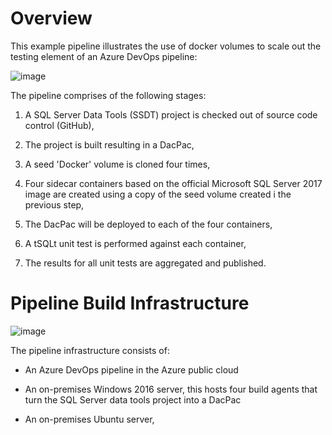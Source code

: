 # Overview

This example pipeline illustrates the use of docker volumes to scale out the testing element of an Azure DevOps pipeline: 

![image](https://user-images.githubusercontent.com/15145995/63097296-f2f21980-bf67-11e9-9693-d5521c31a6fb.png)

The pipeline comprises of the following stages:

1. A SQL Server Data Tools (SSDT) project is checked out of source code control (GitHub),

2. The project is built resulting in a DacPac,

3. A seed 'Docker' volume is cloned four times,

4. Four sidecar containers based on the official Microsoft SQL Server 2017 image are created using a copy of the seed volume created i the previous step,

5. The DacPac will be deployed to each of the four containers,

6. A tSQLt unit test is performed against each container,

7. The results for all unit tests are aggregated and published.

# Pipeline Build Infrastructure

![image](https://user-images.githubusercontent.com/15145995/63102506-343bf680-bf73-11e9-8f7f-a50bee2cf746.png)

The pipeline infrastructure consists of:

- An Azure DevOps pipeline in the Azure public cloud

- An on-premises Windows 2016 server, this hosts four build agents that turn the SQL Server data tools project into a DacPac

- An on-premises Ubuntu server, 
